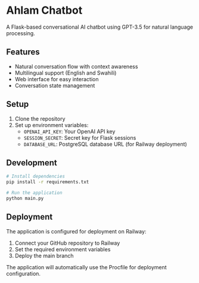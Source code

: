 # Ahlam Chatbot

A Flask-based conversational AI chatbot using GPT-3.5 for natural language processing.

## Features
- Natural conversation flow with context awareness
- Multilingual support (English and Swahili)
- Web interface for easy interaction
- Conversation state management

## Setup
1. Clone the repository
2. Set up environment variables:
   - `OPENAI_API_KEY`: Your OpenAI API key
   - `SESSION_SECRET`: Secret key for Flask sessions
   - `DATABASE_URL`: PostgreSQL database URL (for Railway deployment)

## Development
```bash
# Install dependencies
pip install -r requirements.txt

# Run the application
python main.py
```

## Deployment
The application is configured for deployment on Railway:
1. Connect your GitHub repository to Railway
2. Set the required environment variables
3. Deploy the main branch

The application will automatically use the Procfile for deployment configuration.
